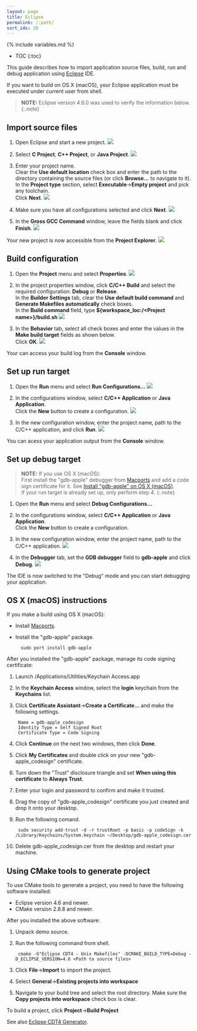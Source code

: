 ```yaml
---
layout: page
title: Eclipse
permalink: /:path/
sort_idx: 20
---
```


{% include variables.md %}

* TOC
{:toc}

This guide describes how to import application source files, build, run and debug application using [Eclipse](https://www.eclipse.org) IDE.

If you want to build on OS X (macOS), your Eclipse application must be executed under current user from shell.

>**NOTE:**
>Eclipse version 4.6.0 was used to verify the information below.
{:.note}

## Import source files

1. Open Eclipse and start a new project.
	![](images/eclipse_ide_import_001.png)
	
2. Select **C Project**, **C++ Project**, or **Java Project**.
	![](images/eclipse_ide_import_002.png)
	
3. Enter your project name.  
Clear the **Use default location** check box and enter the path to the directory containing the source files (or click **Browse...** to navigate to it).  
In the **Project type** section, select **Executable**->**Empty project** and pick any toolchain.  
Click **Next**.
	![](images/eclipse_ide_import_003.png)
	
5. Make sure you have all configurations selected and click **Next**.
	![](images/eclipse_ide_import_004.png)
	
6. In the **Gross GCC Command** window, leave the fields blank and click **Finish**.
	![](images/eclipse_ide_import_005.png)
	
Your new project is now accessible from the **Project Explorer**.
	![](images/eclipse_ide_import_006.png)


## Build configuration

1. Open the **Project** menu and select **Properties**.
	![](images/eclipse_ide_build_0000.png)
	
2. In the project properties window, click **C/C++ Build** and select the required configuration: **Debug** or **Release**.  
In the **Builder Settings** tab, clear the **Use default build command** and **Generate Makefiles automatically** check boxes.  
In the **Build command** field, type **${workspace_loc:/\<Project name\>}/build.sh**
	![](images/eclipse_ide_build_000.png)
	
3. In the **Behavior** tab, select all check boxes and enter the values in the **Make build target** fields as shown below.  
Click **OK**.
	![](images/eclipse_ide_build_001.png)
	
Your can access your build log from the **Console** window.


## Set up run target

1. Open the **Run** menu and select **Run Configurations...**
	![](images/eclipse_ide_run_000.png)
	
2. In the configurations window, select **C/C++ Application** or **Java Application**.  
Click the **New** button to create a configuration.
	![](images/eclipse_ide_run_001.png)
	
3. In the new configuration window, enter the project name, path to the C/C++ application, and click **Run**.
	![](images/eclipse_ide_run_002.png)
	
You can acess your application output from the **Console** window.


## Set up debug target

> **NOTE:** If you use OS X (macOS):  
>First install the "gdb-apple" debugger from [Macports](https://www.macports.org/install.php) and add a code sign certificate for it.
>See [Install "gdb-apple" on OS X (macOS)]({{root_url}}Importing-application-into-IDE-guide/Eclipse/#install-gdb-apple-on-os-x-macos).  
>If your run target is already set up, only perform step 4.
{:.note}

1. Open the **Run** menu and select **Debug Configurations...**

2. In the configurations window, select **C/C++ Application** or **Java Application**.  
Click the **New** button to create a configuration.

3. In the new configuration window, enter the project name, path to the C/C++ application.
	![](images/eclipse_ide_debug_002.png)

4. In the **Debugger** tab, set the **GDB debugger** field to **gdb-apple** and click **Debug**.
	![](images/eclipse_ide_debug_003.png)
	
The IDE is now switched to the "Debug" mode and you can start debugging your application.


## OS X (macOS) instructions

If you make a build using OS X (macOS):

* Install [Macports](https://www.macports.org/install.php).
* Install the "gdb-apple" package.

		sudo port install gdb-apple
		
After you installed the "gdb-apple" package, manage its code signing certificate:

1. Launch /Applications/Utilities/Keychain Access.app

2. In the **Keychain Access** window, select the **login** keychain from the **Keychains** list.

3. Click **Certificate Assistant**->**Create a Certificate...** and make the following settings.
	
		Name = gdb-apple_codesign
		Identity Type = Self Signed Root
		Certificate Type = Code Signing

4. Click **Continue** on the next two windows, then click **Done**.

5. Click **My Certificates** and double click on your new "gdb-apple_codesign" certificate.

6. Turn down the "Trust" disclosure triangle and set **When using this certificate** to **Always Trust**.

7. Enter your login and password to confirm and make it trusted.

8. Drag the copy of "gdb-apple_codesign" certificate you just created and drop it onto your desktop.

9. Run the following comand.

		sudo security add-trust -d -r trustRoot -p basic -p codeSign -k /Library/Keychains/System.keychain ~/Desktop/gdb-apple_codesign.cer

10. Delete gdb-apple_codesign.cer from the desktop and restart your machine.


## Using CMake tools to generate project

To use CMake tools to generate a project, you need to have the following software installed:

* Eclipse version 4.6 and newer.
* CMake version 2.8.8 and newer.

After you installed the above software:

1. Unpack demo source.

2. Run the following command from shell.

		cmake -G"Eclipse CDT4 - Unix Makefiles" -DCMAKE_BUILD_TYPE=Debug -D_ECLIPSE_VERSION=4.6 <Path to source files>

3. Click **File**->**Import** to import the project.

4. Select **General**->**Existing projects into workspace**

5. Navigate to your build tree and select the root directory.
Make sure the **Copy projects into workspace** check box is clear.

To build a project, click **Project**->**Build Project**

See also [Eclipse CDT4 Generator](https://cmake.org/Wiki/Eclipse_CDT4_Generator).